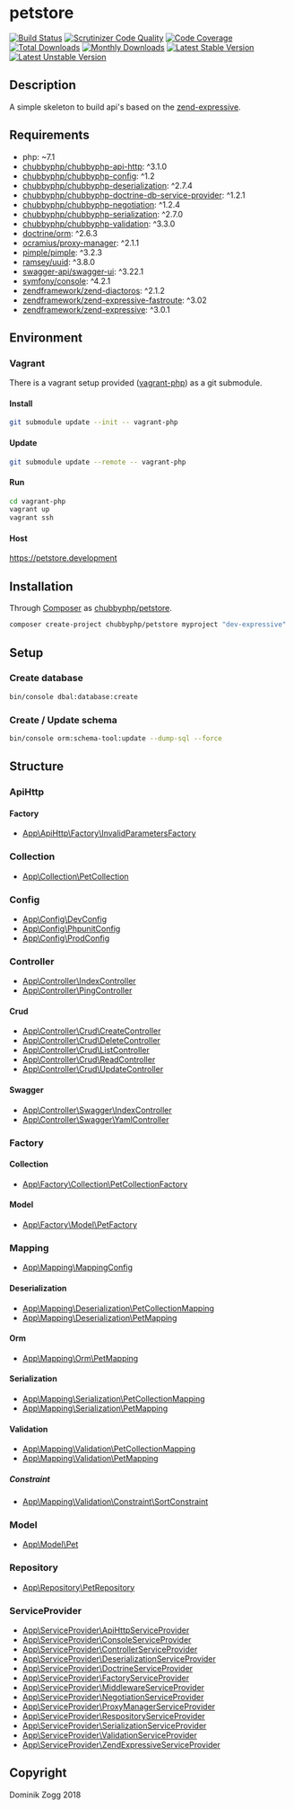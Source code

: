 # petstore

[![Build Status](https://api.travis-ci.org/chubbyphp/petstore.png?branch=expressive)](https://travis-ci.org/chubbyphp/petstore)
[![Scrutinizer Code Quality](https://scrutinizer-ci.com/g/chubbyphp/petstore/badges/quality-score.png?b=expressive)](https://scrutinizer-ci.com/g/chubbyphp/petstore/?branch=expressive)
[![Code Coverage](https://scrutinizer-ci.com/g/chubbyphp/petstore/badges/coverage.png?b=expressive)](https://scrutinizer-ci.com/g/chubbyphp/petstore/?branch=expressive)
[![Total Downloads](https://poser.pugx.org/chubbyphp/petstore/downloads.png)](https://packagist.org/packages/chubbyphp/petstore)
[![Monthly Downloads](https://poser.pugx.org/chubbyphp/petstore/d/monthly)](https://packagist.org/packages/chubbyphp/petstore)
[![Latest Stable Version](https://poser.pugx.org/chubbyphp/petstore/v/stable.png)](https://packagist.org/packages/chubbyphp/petstore)
[![Latest Unstable Version](https://poser.pugx.org/chubbyphp/petstore/v/unstable)](https://packagist.org/packages/chubbyphp/petstore)

## Description

A simple skeleton to build api's based on the [zend-expressive][1].

## Requirements

 * php: ~7.1
 * [chubbyphp/chubbyphp-api-http][3]: ^3.1.0
 * [chubbyphp/chubbyphp-config][4]: ^1.2
 * [chubbyphp/chubbyphp-deserialization][5]: ^2.7.4
 * [chubbyphp/chubbyphp-doctrine-db-service-provider][6]: ^1.2.1
 * [chubbyphp/chubbyphp-negotiation][7]: ^1.2.4
 * [chubbyphp/chubbyphp-serialization][8]: ^2.7.0
 * [chubbyphp/chubbyphp-validation][9]: ^3.3.0
 * [doctrine/orm][10]: ^2.6.3
 * [ocramius/proxy-manager][11]: ^2.1.1
 * [pimple/pimple][12]: ^3.2.3
 * [ramsey/uuid][13]: ^3.8.0
 * [swagger-api/swagger-ui][14]: ^3.22.1
 * [symfony/console][15]: ^4.2.1
 * [zendframework/zend-diactoros][16]: ^2.1.2
 * [zendframework/zend-expressive-fastroute][17]: ^3.02
 * [zendframework/zend-expressive][18]: ^3.0.1

## Environment

### Vagrant

There is a vagrant setup provided ([vagrant-php][2]) as a git submodule.

#### Install

```bash
git submodule update --init -- vagrant-php
```

#### Update

```bash
git submodule update --remote -- vagrant-php
```

#### Run

```bash
cd vagrant-php
vagrant up
vagrant ssh
```

#### Host

https://petstore.development

## Installation

Through [Composer](http://getcomposer.org) as [chubbyphp/petstore][40].

```bash
composer create-project chubbyphp/petstore myproject "dev-expressive"
```

## Setup

### Create database

```sh
bin/console dbal:database:create
```

### Create / Update schema

```sh
bin/console orm:schema-tool:update --dump-sql --force
```

## Structure

### ApiHttp

#### Factory

 * [App\ApiHttp\Factory\InvalidParametersFactory][50]

### Collection

 * [App\Collection\PetCollection][60]

### Config

 * [App\Config\DevConfig][70]
 * [App\Config\PhpunitConfig][71]
 * [App\Config\ProdConfig][72]

### Controller

 * [App\Controller\IndexController][80]
 * [App\Controller\PingController][81]

#### Crud

 * [App\Controller\Crud\CreateController][82]
 * [App\Controller\Crud\DeleteController][83]
 * [App\Controller\Crud\ListController][84]
 * [App\Controller\Crud\ReadController][85]
 * [App\Controller\Crud\UpdateController][86]

#### Swagger

 * [App\Controller\Swagger\IndexController][87]
 * [App\Controller\Swagger\YamlController][88]

### Factory

#### Collection

 * [App\Factory\Collection\PetCollectionFactory][100]

#### Model

 * [App\Factory\Model\PetFactory][101]

### Mapping

 * [App\Mapping\MappingConfig][110]

#### Deserialization

 * [App\Mapping\Deserialization\PetCollectionMapping][111]
 * [App\Mapping\Deserialization\PetMapping][112]

#### Orm

 * [App\Mapping\Orm\PetMapping][113]

#### Serialization

 * [App\Mapping\Serialization\PetCollectionMapping][114]
 * [App\Mapping\Serialization\PetMapping][115]

#### Validation

 * [App\Mapping\Validation\PetCollectionMapping][116]
 * [App\Mapping\Validation\PetMapping][117]

##### Constraint

* [App\Mapping\Validation\Constraint\SortConstraint][118]

### Model

 * [App\Model\Pet][140]

### Repository

 * [App\Repository\PetRepository][150]

### ServiceProvider

 * [App\ServiceProvider\ApiHttpServiceProvider][160]
 * [App\ServiceProvider\ConsoleServiceProvider][161]
 * [App\ServiceProvider\ControllerServiceProvider][162]
 * [App\ServiceProvider\DeserializationServiceProvider][163]
 * [App\ServiceProvider\DoctrineServiceProvider][164]
 * [App\ServiceProvider\FactoryServiceProvider][165]
 * [App\ServiceProvider\MiddlewareServiceProvider][166]
 * [App\ServiceProvider\NegotiationServiceProvider][167]
 * [App\ServiceProvider\ProxyManagerServiceProvider][168]
 * [App\ServiceProvider\RespositoryServiceProvider][169]
 * [App\ServiceProvider\SerializationServiceProvider][170]
 * [App\ServiceProvider\ValidationServiceProvider][171]
 * [App\ServiceProvider\ZendExpressiveServiceProvider][172]

## Copyright

Dominik Zogg 2018

[1]: https://docs.zendframework.com/zend-expressive/
[2]: https://github.com/vagrant-php/ubuntu

[3]: https://packagist.org/packages/chubbyphp/chubbyphp-api-http
[4]: https://packagist.org/packages/chubbyphp/chubbyphp-config
[5]: https://packagist.org/packages/chubbyphp/chubbyphp-deserialization
[6]: https://packagist.org/packages/chubbyphp/chubbyphp-doctrine-db-service-provider
[7]: https://packagist.org/packages/chubbyphp/chubbyphp-negotiation
[8]: https://packagist.org/packages/chubbyphp/chubbyphp-serialization
[9]: https://packagist.org/packages/chubbyphp/chubbyphp-validation
[10]: https://packagist.org/packages/doctrine/orm
[11]: https://packagist.org/packages/ocramius/proxy-manager
[12]: https://packagist.org/packages/pimple/pimple
[13]: https://packagist.org/packages/ramsey/uuid
[14]: https://packagist.org/packages/swagger-api/swagger-ui
[15]: https://packagist.org/packages/symfony/console
[16]: https://packagist.org/packages/zend-diactoros
[17]: https://packagist.org/packages/zendframework/zend-expressive-fastroute
[18]: https://packagist.org/packages/zendframework/zend-expressive

[40]: https://packagist.org/packages/chubbyphp/petstore

[50]: app/ApiHttp/Factory/InvalidParametersFactory.php

[60]: app/Collection/PetCollection.php

[70]: app/Config/DevConfig.php
[71]: app/Config/PhpunitConfig.php
[72]: app/Config/ProdConfig.php

[80]: app/Controller/IndexController.php
[81]: app/Controller/PingController.php
[82]: app/Controller/Crud/CreateController.php
[83]: app/Controller/Crud/DeleteController.php
[84]: app/Controller/Crud/ListController.php
[85]: app/Controller/Crud/ReadController.php
[86]: app/Controller/Crud/UpdateController.php
[87]: app/Controller/Swagger/IndexController.php
[88]: app/Controller/Swagger/YamlController.php

[100]: app/Factory/Collection/PetCollectionFactory.php
[101]: app/Factory/Model/PetFactory.php

[110]: app/Mapping/MappingConfig.php
[111]: app/Mapping/Deserialization/PetCollectionMapping.php
[112]: app/Mapping/Deserialization/PetMapping.php
[113]: app/Mapping/Orm/PetMapping.php
[114]: app/Mapping/Serialization/PetCollectionMapping.php
[115]: app/Mapping/Serialization/PetMapping.php
[116]: app/Mapping/Validation/PetCollectionMapping.php
[117]: app/Mapping/Validation/PetMapping.php
[118]: app/Mapping/Validation/Constraint/SortConstraint.php

[140]: app/Model/Pet.php

[150]: app/Repository/PetRepository.php

[160]: app/ServiceProvider/ApiHttpServiceProvider.php
[161]: app/ServiceProvider/ConsoleServiceProvider.php
[162]: app/ServiceProvider/ControllerServiceProvider.php
[163]: app/ServiceProvider/DeserializationServiceProvider.php
[164]: app/ServiceProvider/DoctrineServiceProvider.php
[165]: app/ServiceProvider/FactoryServiceProvider.php
[166]: app/ServiceProvider/MiddlewareServiceProvider.php
[167]: app/ServiceProvider/NegotiationServiceProvider.php
[168]: app/ServiceProvider/ProxyManagerServiceProvider.php
[169]: app/ServiceProvider/RespositoryServiceProvider.php
[170]: app/ServiceProvider/SerializationServiceProvider.php
[171]: app/ServiceProvider/ValidationServiceProvider.php
[172]: app/ServiceProvider/ZendExpressiveServiceProvider.php

